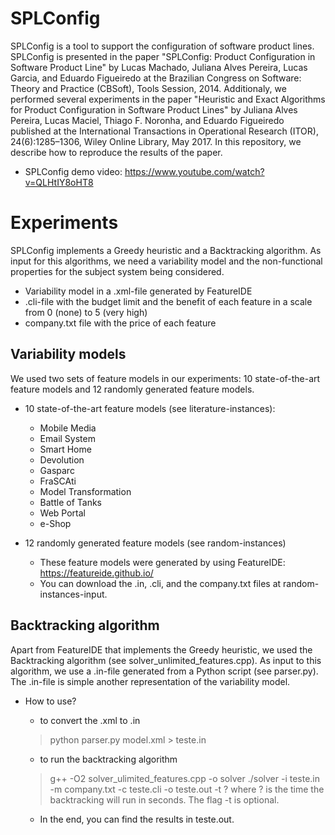 # SPLConfig
SPLConfig is a tool to support the configuration of software product lines. 
SPLConfig is presented in the paper "SPLConfig: Product Configuration in Software Product Line" by Lucas Machado, Juliana Alves Pereira, Lucas Garcia, and Eduardo Figueiredo at the Brazilian Congress on Software: Theory and Practice (CBSoft), Tools Session, 2014.
Additionaly, we performed several experiments in the paper "Heuristic and Exact Algorithms for Product Configuration in Software Product Lines" by Juliana Alves Pereira, Lucas Maciel, Thiago F. Noronha, and Eduardo Figueiredo published at the International Transactions in Operational Research (ITOR), 24(6):1285–1306, Wiley Online Library, May 2017.
In this repository, we describe how to reproduce the results of the paper.

- SPLConfig demo video: https://www.youtube.com/watch?v=QLHtIY8oHT8

# Experiments
SPLConfig implements a Greedy heuristic and a Backtracking algorithm. As input for this algorithms, we need a variability model and the non-functional properties for the subject system being considered.

- Variability model in a .xml-file generated by FeatureIDE
- .cli-file with the budget limit and the benefit of each feature in a scale from 0 (none) to 5 (very high)
- company.txt file with the price of each feature

## Variability models
We used two sets of feature models in our experiments: 10 state-of-the-art feature models and 12 randomly generated feature models. 

- 10 state-of-the-art feature models (see literature-instances):
  - Mobile Media
  - Email System
  - Smart Home
  - Devolution
  - Gasparc
  - FraSCAti
  - Model Transformation
  - Battle of Tanks
  - Web Portal
  - e-Shop

- 12 randomly generated feature models (see random-instances)
  - These feature models were generated by using FeatureIDE: https://featureide.github.io/ 
  - You can download the .in, .cli, and the company.txt files at random-instances-input.
  
## Backtracking algorithm
Apart from FeatureIDE that implements the Greedy heuristic, we used the Backtracking algorithm (see solver_unlimited_features.cpp). As input to this algorithm, we use a .in-file generated from a Python script (see parser.py). The .in-file is simple another representation of the variability model.

- How to use?

  - to convert the .xml to .in
  > python parser.py model.xml > teste.in
  - to run the backtracking algorithm
  > g++ -O2 solver_ulimited_features.cpp -o solver
  > ./solver -i teste.in -m company.txt -c teste.cli -o teste.out -t ?
  where ? is the time the backtracking will run in seconds. The flag -t is optional.
  - In the end, you can find the results in teste.out.
